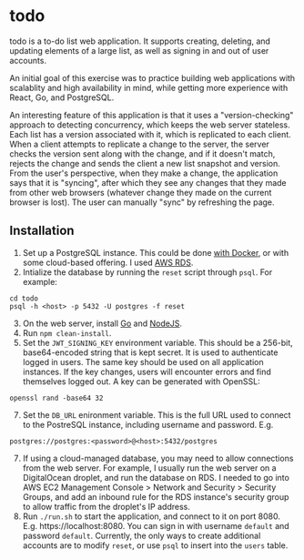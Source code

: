 # todo

todo is a to-do list web application. It supports creating, deleting, and updating elements of a large list, as well as signing in and out of user accounts. 

An initial goal of this exercise was to practice building web applications with scalablity and high availability in mind, while getting more experience with React, Go, and PostgreSQL.

An interesting feature of this application is that it uses a "version-checking" approach to detecting concurrency, which keeps the web server stateless. Each list has a version associated with it, which is replicated to each client. When a client attempts to replicate a change to the server, the server checks the version sent along with the change, and if it doesn't match, rejects the change and sends the client a new list snapshot and version. From the user's perspective, when they make a change, the application says that it is "syncing", after which they see any changes that they made from other web browsers (whatever change they made on the current browser is lost). The user can manually "sync" by refreshing the page.

## Installation

1. Set up a PostgreSQL instance. This could be done [with Docker](https://hub.docker.com/_/postgres/), or with some cloud-based offering. I used [AWS RDS](https://aws.amazon.com/rds/postgresql/).
2. Intialize the database by running the `reset` script through `psql`. For example:
```
cd todo
psql -h <host> -p 5432 -U postgres -f reset
```
3. On the web server, install [Go](https://go.dev/) and [NodeJS](https://nodejs.org/).
4. Run `npm clean-install`.
5. Set the `JWT_SIGNING_KEY` environment variable. This should be a 256-bit, base64-encoded string that is kept secret. It is used to authenticate logged in users. The same key should be used on all application instances. If the key changes, users will encounter errors and find themselves logged out. A key can be generated with OpenSSL:
```
openssl rand -base64 32
```
7. Set the `DB_URL` enironment variable. This is the full URL used to connect to the PostreSQL instance, including username and password. E.g.
```
postgres://postgres:<password>@<host>:5432/postgres 
```
7. If using a cloud-managed database, you may need to allow connections from the web server. For example, I usually run the web server on a DigitalOcean droplet, and run the database on RDS. I needed to go into AWS EC2 Management Console > Network and Security > Security Groups, and add an inbound rule for the RDS instance's security group to allow traffic from the droplet's IP address.
8. Run `./run.sh` to start the application, and connect to it on port 8080. E.g. https://localhost:8080. You can sign in with username `default` and password `default`. Currently, the only ways to create additional accounts are to modify `reset`, or use `psql` to insert into the `users` table.
